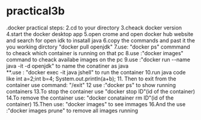 # practical3b
.docker practical steps:
 2.cd to your directory
 3.cheack docker version
 4.start the docker desktop app
 5.open crome and open docker hub website and search for open idk to insatall java
 6.copy the commands and past it the you working dirctory "docker pull openjdk"
 7.use: "docker ps" commmand to cheack which container is running on that pc
 8.use :"docker images" command to cheack availabe images on the pc
 9.use :"docker run --name java -it -d openjdk" to name the conatiner as java  
 **.use : "docker exec -it java jshell" to run the container
10.run java code like int a=2;int b=4; System.out.println(a+b);
11. Then to exit from the container use command: "/exit"
12 use :"docker ps" to show running containers
13.To  stop the container use "docker stop ID"(id of the container)
14.To remove the container use: "docker conatainer rm ID"(id of the container)
15.Then use: "docker images" to see immages
16.And the use :"docker images prune" to remove all images running
